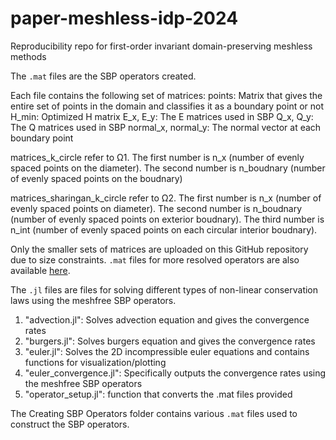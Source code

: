 # paper-meshless-idp-2024
Reproducibility repo for first-order invariant domain-preserving meshless methods

The `.mat` files are the SBP operators created. 

Each file contains the following set of matrices:
points: Matrix that gives the entire set of points in the domain and classifies it as a boundary point or not
H_min: Optimized H matrix
E_x, E_y: The E matrices used in SBP
Q_x, Q_y: The Q matrices used in SBP
normal_x, normal_y: The normal vector at each boundary point 

matrices_k_circle refer to Ω1. The first number is n_x (number of evenly spaced points on the diameter). The second number is n_boudnary (number of evenly spaced points on the boudnary)

matrices_sharingan_k_circle refer to Ω2. The first number is n_x (number of evenly spaced points on diameter). The second number is n_boudnary (number of evenly spaced points on exterior boudnary). The third number is n_int (number of evenly spaced points on each circular interior boudnary).

Only the smaller sets of matrices are uploaded on this GitHub repository due to size constraints. `.mat` files for more resolved operators are also available [here](https://drive.google.com/drive/folders/10aj7Ek_eW2ce-M97Pt8a47SvBFAV6pRl?usp=drive_link).

The `.jl` files are files for solving different types of non-linear conservation laws using the meshfree SBP operators.

1. "advection.jl": Solves advection equation and gives the convergence rates
2. "burgers.jl": Solves burgers equation and gives the convergence rates
3. "euler.jl": Solves the 2D incompressible euler equations and contains functions for visualization/plotting
4. "euler_convergence.jl": Specifically outputs the convergence rates using the meshfree SBP operators
5. "operator_setup.jl": function that converts the .mat files provided 

The Creating SBP Operators folder contains various `.mat` files used to construct the SBP operators. 
